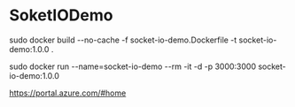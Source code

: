 # SoketIODemo


sudo docker build --no-cache -f socket-io-demo.Dockerfile -t socket-io-demo:1.0.0 .

sudo docker run --name=socket-io-demo --rm -it -d -p 3000:3000 socket-io-demo:1.0.0

https://portal.azure.com/#home
